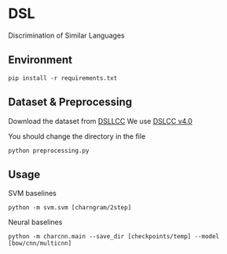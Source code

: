 # DSL
Discrimination of Similar Languages


## Environment

```shell
pip install -r requirements.txt
```

## Dataset & Preprocessing
Download the dataset from [DSLLCC](http://ttg.uni-saarland.de/resources/DSLCC/)
We use [DSLCC v4.0](http://scholar.harvard.edu/files/malmasi/files/dslcc4.zip)

You should change the directory in the file
```
python preprocessing.py 
```

## Usage

SVM baselines
```shell
python -m svm.svm [charngram/2step]
```

Neural baselines
```shell
python -m charcnn.main --save_dir [checkpoints/temp] --model [bow/cnn/multicnn]
```

